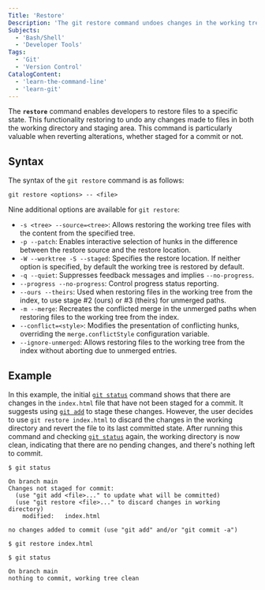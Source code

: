 ```yaml
---
Title: 'Restore'
Description: 'The git restore command undoes changes in the working tree by restoring content from a source.'
Subjects:
  - 'Bash/Shell'
  - 'Developer Tools'
Tags:
  - 'Git'
  - 'Version Control'
CatalogContent:
  - 'learn-the-command-line'
  - 'learn-git'
---
```


The **`restore`** command enables developers to restore files to a specific state. This functionality restoring to undo any changes made to files in both the working directory and staging area. This command is particularly valuable when reverting alterations, whether staged for a commit or not.

## Syntax

The syntax of the `git restore` command is as follows:

```pseudo
git restore <options> -- <file>
```

Nine additional options are available for `git restore`:

- `-s <tree> --source=<tree>`: Allows restoring the working tree files with the content from the specified tree.
- `-p --patch`: Enables interactive selection of hunks in the difference between the restore source and the restore location.
- `-W --worktree -S --staged`: Specifies the restore location. If neither option is specified, by default the working tree is restored by default.
- `-q --quiet`: Suppresses feedback messages and implies `--no-progress`.
- `--progress --no-progress`: Control progress status reporting.
- `--ours --theirs`: Used when restoring files in the working tree from the index, to use stage #2 (ours) or #3 (theirs) for unmerged paths.
- `-m --merge`: Recreates the conflicted merge in the unmerged paths when restoring files to the working tree from the index.
- `--conflict=<style>`: Modifies the presentation of conflicting hunks, overriding the `merge.conflictStyle` configuration variable.
- `--ignore-unmerged`: Allows restoring files to the working tree from the index without aborting due to unmerged entries.

## Example

In this example, the initial [`git status`](https://www.codecademy.com/resources/docs/git/status) command shows that there are changes in the `index.html` file that have not been staged for a commit. It suggests using [`git add`](https://www.codecademy.com/resources/docs/git/add) to stage these changes. However, the user decides to use `git restore index.html` to discard the changes in the working directory and revert the file to its last committed state. After running this command and checking [`git status`](https://www.codecademy.com/resources/docs/git/status) again, the working directory is now clean, indicating that there are no pending changes, and there's nothing left to commit.

```shell
$ git status

On branch main
Changes not staged for commit:
  (use "git add <file>..." to update what will be committed)
  (use "git restore <file>..." to discard changes in working directory)
    modified:   index.html

no changes added to commit (use "git add" and/or "git commit -a")

$ git restore index.html

$ git status

On branch main
nothing to commit, working tree clean
```
